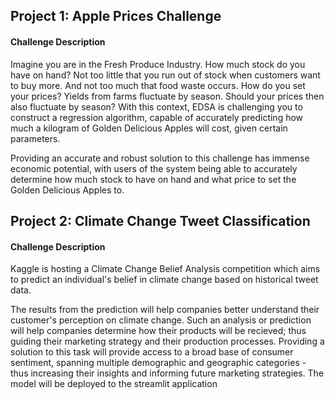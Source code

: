 <h2>Project 1: Apple Prices Challenge</h2>
<h4>Challenge Description</h4>
Imagine you are in the Fresh Produce Industry. How much stock do you have on hand? Not too little that you run out of stock when customers want to buy more. And not too much that food waste occurs. How do you set your prices? Yields from farms fluctuate by season. Should your prices then also fluctuate by season?
With this context, EDSA is challenging you to construct a regression algorithm, capable of accurately predicting how much a kilogram of Golden Delicious Apples will cost, given certain parameters.

Providing an accurate and robust solution to this challenge has immense economic potential, with users of the system being able to accurately determine how much stock to have on hand and what price to set the Golden Delicious Apples to.<br>

<h2>Project 2: Climate Change Tweet Classification</h2>
<h4>Challenge Description</h4>
Kaggle is hosting a Climate Change Belief Analysis competition which aims to predict an individual's belief in climate change based on historical tweet data.

The results from the prediction will help companies better understand their customer's perception on climate change. Such an analysis or prediction will help companies determine how their products will be recieved; thus guiding their marketing strategy and their production processes. Providing a solution to this task will provide access to a broad base of consumer sentiment, spanning multiple demographic and geographic categories - thus increasing their insights and informing future marketing strategies. The model will be deployed to the streamlit application

